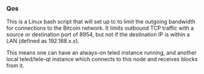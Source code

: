 ### Qos ###

This is a Linux bash script that will set up tc to limit the outgoing bandwidth for connections to the Bitcoin network. It limits outbound TCP traffic with a source or destination port of 8954, but not if the destination IP is within a LAN (defined as 192.168.x.x).

This means one can have an always-on teled instance running, and another local teled/tele-qt instance which connects to this node and receives blocks from it.
